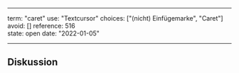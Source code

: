 
---
term:      "caret"
use:       "Textcursor"
choices:   ["(nicht) Einfügemarke", "Caret"]
avoid:     []
reference: 516        
state:     open
date:      "2022-01-05"

---

## Diskussion

